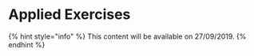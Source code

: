 # Applied Exercises

{% hint style="info" %}
This content will be available on 27/09/2019.
{% endhint %}


